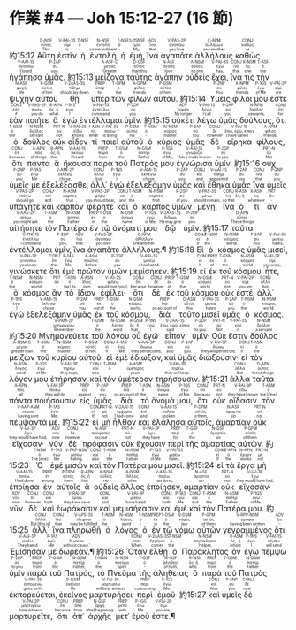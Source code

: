 # 作業 #4 — Joh 15:12-27 (16 節)


 <rt>約15:12</rt> <RUBY><ruby><ruby>Αὕτη<rt>This</rt></ruby><rt>οὗτος</rt></ruby><rt>D-NSF</rt></RUBY> <RUBY><ruby><ruby>ἐστὶν<rt>is</rt></ruby><rt>εἰμί</rt></ruby><rt>V-PAI-3S</rt></RUBY> <RUBY><ruby><ruby>ἡ<rt>‑</rt></ruby><rt>ὁ</rt></ruby><rt>T-NSF</rt></RUBY> <RUBY><ruby><ruby>ἐντολὴ<rt>commandment</rt></ruby><rt>ἐντολή</rt></ruby><rt>N-NSF</rt></RUBY> <RUBY><ruby><ruby>ἡ<rt>‑</rt></ruby><rt>ὁ</rt></ruby><rt>T-NSF</rt></RUBY> <RUBY><ruby><ruby>ἐμὴ‚<rt>My‚</rt></ruby><rt>ἐμός</rt></ruby><rt>S-1SNSF</rt></RUBY> <RUBY><ruby><ruby>ἵνα<rt>that</rt></ruby><rt>ἵνα</rt></ruby><rt>ADV</rt></RUBY> <RUBY><ruby><ruby>ἀγαπᾶτε<rt>you love</rt></ruby><rt>ἀγαπάω</rt></ruby><rt>V-PAS-2P</rt></RUBY> <RUBY><ruby><ruby>ἀλλήλους<rt>one another</rt></ruby><rt>ἀλλήλων</rt></ruby><rt>C-APM</rt></RUBY> <RUBY><ruby><ruby>καθὼς<rt>as</rt></ruby><rt>καθώς</rt></ruby><rt>CONJ</rt></RUBY> <RUBY><ruby><ruby>ἠγάπησα<rt>I loved</rt></ruby><rt>ἀγαπάω</rt></ruby><rt>V-AAI-1S</rt></RUBY> <RUBY><ruby><ruby>ὑμᾶς.<rt>you.</rt></ruby><rt>σύ</rt></ruby><rt>P-2AP</rt></RUBY> <rt>約15:13</rt> <RUBY><ruby><ruby>μείζονα<rt>Greater</rt></ruby><rt>μέγας</rt></ruby><rt>A-ASF-C</rt></RUBY> <RUBY><ruby><ruby>ταύτης<rt>than this</rt></ruby><rt>οὗτος</rt></ruby><rt>D-GSF</rt></RUBY> <RUBY><ruby><ruby>ἀγάπην<rt>love</rt></ruby><rt>ἀγάπη</rt></ruby><rt>N-ASF</rt></RUBY> <RUBY><ruby><ruby>οὐδεὶς<rt>no one</rt></ruby><rt>οὐδείς</rt></ruby><rt>A-NSM</rt></RUBY> <RUBY><ruby><ruby>ἔχει‚<rt>has‚</rt></ruby><rt>ἔχω</rt></ruby><rt>V-PAI-3S</rt></RUBY> <RUBY><ruby><ruby>ἵνα<rt>that</rt></ruby><rt>ἵνα</rt></ruby><rt>CONJ</rt></RUBY> <RUBY><ruby><ruby>τις<rt>one</rt></ruby><rt>τις</rt></ruby><rt>X-NSM</rt></RUBY> <RUBY><ruby><ruby>τὴν<rt>the</rt></ruby><rt>ὁ</rt></ruby><rt>T-ASF</rt></RUBY> <RUBY><ruby><ruby>ψυχὴν<rt>life</rt></ruby><rt>ψυχή</rt></ruby><rt>N-ASF</rt></RUBY> <RUBY><ruby><ruby>αὐτοῦ<rt>of him</rt></ruby><rt>αὐτός</rt></ruby><rt>P-GSM</rt></RUBY> <RUBY><ruby><ruby>θῇ<rt>should lay down</rt></ruby><rt>τίθημι</rt></ruby><rt>V-2AAS-3S</rt></RUBY> <RUBY><ruby><ruby>ὑπὲρ<rt>for</rt></ruby><rt>ὑπέρ</rt></ruby><rt>PREP</rt></RUBY> <RUBY><ruby><ruby>τῶν<rt>the</rt></ruby><rt>ὁ</rt></ruby><rt>T-GPM</rt></RUBY> <RUBY><ruby><ruby>φίλων<rt>friends</rt></ruby><rt>φίλος</rt></ruby><rt>A-GPM</rt></RUBY> <RUBY><ruby><ruby>αὐτοῦ.<rt>of him.</rt></ruby><rt>αὐτός</rt></ruby><rt>P-GSM</rt></RUBY> <rt>約15:14</rt> <RUBY><ruby><ruby>Ὑμεῖς<rt>You</rt></ruby><rt>σύ</rt></ruby><rt>P-2NP</rt></RUBY> <RUBY><ruby><ruby>φίλοι<rt>friends</rt></ruby><rt>φίλος</rt></ruby><rt>A-NPM</rt></RUBY> <RUBY><ruby><ruby>μού<rt>of Me</rt></ruby><rt>ἐγώ</rt></ruby><rt>P-1GS</rt></RUBY> <RUBY><ruby><ruby>ἐστε<rt>are</rt></ruby><rt>εἰμί</rt></ruby><rt>V-PAI-2P</rt></RUBY> <RUBY><ruby><ruby>ἐὰν<rt>if</rt></ruby><rt>ἐάν</rt></ruby><rt>CONJ</rt></RUBY> <RUBY><ruby><ruby>ποιῆτε<rt>you do</rt></ruby><rt>ποιέω</rt></ruby><rt>V-PAS-2P</rt></RUBY> <RUBY><ruby><ruby>ἃ<rt>what</rt></ruby><rt>ὅς, ἥ</rt></ruby><rt>R-APN</rt></RUBY> <RUBY><ruby><ruby>ἐγὼ<rt>I</rt></ruby><rt>ἐγώ</rt></ruby><rt>P-1NS</rt></RUBY> <RUBY><ruby><ruby>ἐντέλλομαι<rt>command</rt></ruby><rt>ἐντέλλω</rt></ruby><rt>V-PNI-1S</rt></RUBY> <RUBY><ruby><ruby>ὑμῖν.<rt>you.</rt></ruby><rt>σύ</rt></ruby><rt>P-2DP</rt></RUBY> <rt>約15:15</rt> <RUBY><ruby><ruby>οὐκέτι<rt>No longer</rt></ruby><rt>οὐκέτι</rt></ruby><rt>ADV</rt></RUBY> <RUBY><ruby><ruby>λέγω<rt>I call</rt></ruby><rt>λέγω</rt></ruby><rt>V-PAI-1S</rt></RUBY> <RUBY><ruby><ruby>ὑμᾶς<rt>you</rt></ruby><rt>σύ</rt></ruby><rt>P-2AP</rt></RUBY> <RUBY><ruby><ruby>δούλους‚<rt>servants‚</rt></ruby><rt>δοῦλος</rt></ruby><rt>N-APM</rt></RUBY> <RUBY><ruby><ruby>ὅτι<rt>for</rt></ruby><rt>ὅτι</rt></ruby><rt>CONJ</rt></RUBY> <RUBY><ruby><ruby>ὁ<rt>the</rt></ruby><rt>ὁ</rt></ruby><rt>T-NSM</rt></RUBY> <RUBY><ruby><ruby>δοῦλος<rt>servant</rt></ruby><rt>δοῦλος</rt></ruby><rt>N-NSM</rt></RUBY> <RUBY><ruby><ruby>οὐκ<rt>not</rt></ruby><rt>οὐ</rt></ruby><rt>PRT-N</rt></RUBY> <RUBY><ruby><ruby>οἶδεν<rt>knows</rt></ruby><rt>εἴδω</rt></ruby><rt>V-RAI-3S</rt></RUBY> <RUBY><ruby><ruby>τί<rt>what</rt></ruby><rt>τίς</rt></ruby><rt>I-ASN</rt></RUBY> <RUBY><ruby><ruby>ποιεῖ<rt>is doing</rt></ruby><rt>ποιέω</rt></ruby><rt>V-PAI-3S</rt></RUBY> <RUBY><ruby><ruby>αὐτοῦ<rt>his</rt></ruby><rt>αὐτός</rt></ruby><rt>P-GSM</rt></RUBY> <RUBY><ruby><ruby>ὁ<rt>‑</rt></ruby><rt>ὁ</rt></ruby><rt>T-NSM</rt></RUBY> <RUBY><ruby><ruby>κύριος·<rt>master.</rt></ruby><rt>κύριος</rt></ruby><rt>N-NSM</rt></RUBY> <RUBY><ruby><ruby>ὑμᾶς<rt>You</rt></ruby><rt>σύ</rt></ruby><rt>P-2AP</rt></RUBY> <RUBY><ruby><ruby>δὲ<rt>however</rt></ruby><rt>δέ</rt></ruby><rt>CONJ</rt></RUBY> <RUBY><ruby><ruby>εἴρηκα<rt>I have called</rt></ruby><rt>ἔπω, ἐρῶ, εἶπον</rt></ruby><rt>V-RAI-1S</rt></RUBY> <RUBY><ruby><ruby>φίλους‚<rt>friends‚</rt></ruby><rt>φίλος</rt></ruby><rt>A-APM</rt></RUBY> <RUBY><ruby><ruby>ὅτι<rt>because</rt></ruby><rt>ὅτι</rt></ruby><rt>CONJ</rt></RUBY> <RUBY><ruby><ruby>πάντα<rt>all things</rt></ruby><rt>πᾶς</rt></ruby><rt>A-APN</rt></RUBY> <RUBY><ruby><ruby>ἃ<rt>that</rt></ruby><rt>ὅς, ἥ</rt></ruby><rt>R-APN</rt></RUBY> <RUBY><ruby><ruby>ἤκουσα<rt>I heard</rt></ruby><rt>ἀκούω</rt></ruby><rt>V-AAI-1S</rt></RUBY> <RUBY><ruby><ruby>παρὰ<rt>from</rt></ruby><rt>παρά</rt></ruby><rt>PREP</rt></RUBY> <RUBY><ruby><ruby>τοῦ<rt>the</rt></ruby><rt>ὁ</rt></ruby><rt>T-GSM</rt></RUBY> <RUBY><ruby><ruby>Πατρός<rt>Father</rt></ruby><rt>πατήρ</rt></ruby><rt>N-GSM</rt></RUBY> <RUBY><ruby><ruby>μου<rt>of Me‚</rt></ruby><rt>ἐγώ</rt></ruby><rt>P-1GS</rt></RUBY> <RUBY><ruby><ruby>ἐγνώρισα<rt>I have made known</rt></ruby><rt>γνωρίζω</rt></ruby><rt>V-AAI-1S</rt></RUBY> <RUBY><ruby><ruby>ὑμῖν.<rt>to you.</rt></ruby><rt>σύ</rt></ruby><rt>P-2DP</rt></RUBY> <rt>約15:16</rt> <RUBY><ruby><ruby>οὐχ<rt>Not</rt></ruby><rt>οὐ</rt></ruby><rt>PRT-N</rt></RUBY> <RUBY><ruby><ruby>ὑμεῖς<rt>you</rt></ruby><rt>σύ</rt></ruby><rt>P-2NP</rt></RUBY> <RUBY><ruby><ruby>με<rt>Me</rt></ruby><rt>ἐγώ</rt></ruby><rt>P-1AS</rt></RUBY> <RUBY><ruby><ruby>ἐξελέξασθε‚<rt>chose‚</rt></ruby><rt>ἐκλέγω</rt></ruby><rt>V-AMI-2P</rt></RUBY> <RUBY><ruby><ruby>ἀλλ᾽<rt>but</rt></ruby><rt>ἀλλά</rt></ruby><rt>CONJ</rt></RUBY> <RUBY><ruby><ruby>ἐγὼ<rt>I</rt></ruby><rt>ἐγώ</rt></ruby><rt>P-1NS</rt></RUBY> <RUBY><ruby><ruby>ἐξελεξάμην<rt>chose</rt></ruby><rt>ἐκλέγω</rt></ruby><rt>V-AMI-1S</rt></RUBY> <RUBY><ruby><ruby>ὑμᾶς<rt>you‚</rt></ruby><rt>σύ</rt></ruby><rt>P-2AP</rt></RUBY> <RUBY><ruby><ruby>καὶ<rt>and</rt></ruby><rt>καί</rt></ruby><rt>CONJ</rt></RUBY> <RUBY><ruby><ruby>ἔθηκα<rt>appointed</rt></ruby><rt>τίθημι</rt></ruby><rt>V-AAI-1S</rt></RUBY> <RUBY><ruby><ruby>ὑμᾶς<rt>you</rt></ruby><rt>σύ</rt></ruby><rt>P-2AP</rt></RUBY> <RUBY><ruby><ruby>ἵνα<rt>that</rt></ruby><rt>ἵνα</rt></ruby><rt>CONJ</rt></RUBY> <RUBY><ruby><ruby>ὑμεῖς<rt>you</rt></ruby><rt>σύ</rt></ruby><rt>P-2NP</rt></RUBY> <RUBY><ruby><ruby>ὑπάγητε<rt>should go</rt></ruby><rt>ὑπάγω</rt></ruby><rt>V-PAS-2P</rt></RUBY> <RUBY><ruby><ruby>καὶ<rt>and</rt></ruby><rt>καί</rt></ruby><rt>CONJ</rt></RUBY> <RUBY><ruby><ruby>καρπὸν<rt>fruit</rt></ruby><rt>καρπός</rt></ruby><rt>N-ASM</rt></RUBY> <RUBY><ruby><ruby>φέρητε<rt>you should bear‚</rt></ruby><rt>φέρω</rt></ruby><rt>V-PAS-2P</rt></RUBY> <RUBY><ruby><ruby>καὶ<rt>and</rt></ruby><rt>καί</rt></ruby><rt>CONJ</rt></RUBY> <RUBY><ruby><ruby>ὁ<rt>the</rt></ruby><rt>ὁ</rt></ruby><rt>T-NSM</rt></RUBY> <RUBY><ruby><ruby>καρπὸς<rt>fruit</rt></ruby><rt>καρπός</rt></ruby><rt>N-NSM</rt></RUBY> <RUBY><ruby><ruby>ὑμῶν<rt>of you</rt></ruby><rt>σύ</rt></ruby><rt>P-2GP</rt></RUBY> <RUBY><ruby><ruby>μένῃ‚<rt>should remain;</rt></ruby><rt>μένω</rt></ruby><rt>V-PAS-3S</rt></RUBY> <RUBY><ruby><ruby>ἵνα<rt>so that</rt></ruby><rt>ἵνα</rt></ruby><rt>CONJ</rt></RUBY> <RUBY><ruby><ruby>ὅ<rt></rt></ruby><rt>ὅς, ἥ</rt></ruby><rt>R-ASN</rt></RUBY> <RUBY><ruby><ruby>τι<rt>whatever</rt></ruby><rt>τις</rt></ruby><rt>X-ASN</rt></RUBY> <RUBY><ruby><ruby>ἂν<rt>‑</rt></ruby><rt>ἄν</rt></ruby><rt>PRT</rt></RUBY> <RUBY><ruby><ruby>αἰτήσητε<rt>you might ask</rt></ruby><rt>αἰτέω</rt></ruby><rt>V-AAS-2P</rt></RUBY> <RUBY><ruby><ruby>τὸν<rt>the</rt></ruby><rt>ὁ</rt></ruby><rt>T-ASM</rt></RUBY> <RUBY><ruby><ruby>Πατέρα<rt>Father</rt></ruby><rt>πατήρ</rt></ruby><rt>N-ASM</rt></RUBY> <RUBY><ruby><ruby>ἐν<rt>in</rt></ruby><rt>ἐν</rt></ruby><rt>PREP</rt></RUBY> <RUBY><ruby><ruby>τῷ<rt>the</rt></ruby><rt>ὁ</rt></ruby><rt>T-DSN</rt></RUBY> <RUBY><ruby><ruby>ὀνόματί<rt>name</rt></ruby><rt>ὄνομα</rt></ruby><rt>N-DSN</rt></RUBY> <RUBY><ruby><ruby>μου<rt>of Me‚</rt></ruby><rt>ἐγώ</rt></ruby><rt>P-1GS</rt></RUBY> <RUBY><ruby><ruby>δῷ<rt>He may give</rt></ruby><rt>δίδωμι</rt></ruby><rt>V-2AAS-3S</rt></RUBY> <RUBY><ruby><ruby>ὑμῖν.<rt>you.</rt></ruby><rt>σύ</rt></ruby><rt>P-2DP</rt></RUBY> <rt>約15:17</rt> <RUBY><ruby><ruby>ταῦτα<rt>These things</rt></ruby><rt>οὗτος</rt></ruby><rt>D-APN</rt></RUBY> <RUBY><ruby><ruby>ἐντέλλομαι<rt>I command</rt></ruby><rt>ἐντέλλω</rt></ruby><rt>V-PNI-1S</rt></RUBY> <RUBY><ruby><ruby>ὑμῖν‚<rt>you‚</rt></ruby><rt>σύ</rt></ruby><rt>P-2DP</rt></RUBY> <RUBY><ruby><ruby>ἵνα<rt>that</rt></ruby><rt>ἵνα</rt></ruby><rt>ADV</rt></RUBY> <RUBY><ruby><ruby>ἀγαπᾶτε<rt>you love</rt></ruby><rt>ἀγαπάω</rt></ruby><rt>V-PAS-2P</rt></RUBY> <RUBY><ruby><ruby>ἀλλήλους.¶<rt>one another.</rt></ruby><rt>ἀλλήλων</rt></ruby><rt>C-APM</rt></RUBY> <rt>約15:18</rt> <RUBY><ruby><ruby>Εἰ<rt>If</rt></ruby><rt>εἰ</rt></ruby><rt>CONJ</rt></RUBY> <RUBY><ruby><ruby>ὁ<rt>the</rt></ruby><rt>ὁ</rt></ruby><rt>T-NSM</rt></RUBY> <RUBY><ruby><ruby>κόσμος<rt>world</rt></ruby><rt>κόσμος</rt></ruby><rt>N-NSM</rt></RUBY> <RUBY><ruby><ruby>ὑμᾶς<rt>you</rt></ruby><rt>σύ</rt></ruby><rt>P-2AP</rt></RUBY> <RUBY><ruby><ruby>μισεῖ‚<rt>hates‚</rt></ruby><rt>μισέω</rt></ruby><rt>V-PAI-3S</rt></RUBY> <RUBY><ruby><ruby>γινώσκετε<rt>you know</rt></ruby><rt>γινώσκω</rt></ruby><rt>V-PAI-2P</rt></RUBY> <RUBY><ruby><ruby>ὅτι<rt>that</rt></ruby><rt>ὅτι</rt></ruby><rt>CONJ</rt></RUBY> <RUBY><ruby><ruby>ἐμὲ<rt>Me</rt></ruby><rt>ἐγώ</rt></ruby><rt>P-1AS</rt></RUBY> <RUBY><ruby><ruby>πρῶτον<rt>before</rt></ruby><rt>πρῶτος</rt></ruby><rt>A-ASN</rt></RUBY> <RUBY><ruby><ruby>ὑμῶν<rt>you</rt></ruby><rt>σύ</rt></ruby><rt>P-2GP</rt></RUBY> <RUBY><ruby><ruby>μεμίσηκεν.<rt>it has hated.</rt></ruby><rt>μισέω</rt></ruby><rt>V-RAI-3S</rt></RUBY> <rt>約15:19</rt> <RUBY><ruby><ruby>εἰ<rt>If</rt></ruby><rt>εἰ</rt></ruby><rt>CONJ</rt></RUBY> <RUBY><ruby><ruby>ἐκ<rt>of</rt></ruby><rt>ἐκ</rt></ruby><rt>PREP</rt></RUBY> <RUBY><ruby><ruby>τοῦ<rt>the</rt></ruby><rt>ὁ</rt></ruby><rt>T-GSM</rt></RUBY> <RUBY><ruby><ruby>κόσμου<rt>world</rt></ruby><rt>κόσμος</rt></ruby><rt>N-GSM</rt></RUBY> <RUBY><ruby><ruby>ἦτε‚<rt>you were‚</rt></ruby><rt>εἰμί</rt></ruby><rt>V-IAI-2P</rt></RUBY> <RUBY><ruby><ruby>ὁ<rt>the</rt></ruby><rt>ὁ</rt></ruby><rt>T-NSM</rt></RUBY> <RUBY><ruby><ruby>κόσμος<rt>world</rt></ruby><rt>κόσμος</rt></ruby><rt>N-NSM</rt></RUBY> <RUBY><ruby><ruby>ἂν<rt>‑</rt></ruby><rt>ἄν</rt></ruby><rt>PRT</rt></RUBY> <RUBY><ruby><ruby>τὸ<rt>[as] its</rt></ruby><rt>ὁ</rt></ruby><rt>T-ASN</rt></RUBY> <RUBY><ruby><ruby>ἴδιον<rt>own</rt></ruby><rt>ἴδιος</rt></ruby><rt>A-ASN</rt></RUBY> <RUBY><ruby><ruby>ἐφίλει·<rt>would love [you];</rt></ruby><rt>φιλέω</rt></ruby><rt>V-IAI-3S</rt></RUBY> <RUBY><ruby><ruby>ὅτι<rt>because</rt></ruby><rt>ὅτι</rt></ruby><rt>CONJ</rt></RUBY> <RUBY><ruby><ruby>δὲ<rt>however</rt></ruby><rt>δέ</rt></ruby><rt>CONJ</rt></RUBY> <RUBY><ruby><ruby>ἐκ<rt>of</rt></ruby><rt>ἐκ</rt></ruby><rt>PREP</rt></RUBY> <RUBY><ruby><ruby>τοῦ<rt>the</rt></ruby><rt>ὁ</rt></ruby><rt>T-GSM</rt></RUBY> <RUBY><ruby><ruby>κόσμου<rt>world</rt></ruby><rt>κόσμος</rt></ruby><rt>N-GSM</rt></RUBY> <RUBY><ruby><ruby>οὐκ<rt>not</rt></ruby><rt>οὐ</rt></ruby><rt>PRT-N</rt></RUBY> <RUBY><ruby><ruby>ἐστέ‚<rt>you are‚</rt></ruby><rt>εἰμί</rt></ruby><rt>V-PAI-2P</rt></RUBY> <RUBY><ruby><ruby>ἀλλ᾽<rt>but</rt></ruby><rt>ἀλλά</rt></ruby><rt>CONJ</rt></RUBY> <RUBY><ruby><ruby>ἐγὼ<rt>I</rt></ruby><rt>ἐγώ</rt></ruby><rt>P-1NS</rt></RUBY> <RUBY><ruby><ruby>ἐξελεξάμην<rt>chose</rt></ruby><rt>ἐκλέγω</rt></ruby><rt>V-AMI-1S</rt></RUBY> <RUBY><ruby><ruby>ὑμᾶς<rt>you</rt></ruby><rt>σύ</rt></ruby><rt>P-2AP</rt></RUBY> <RUBY><ruby><ruby>ἐκ<rt>out of</rt></ruby><rt>ἐκ</rt></ruby><rt>PREP</rt></RUBY> <RUBY><ruby><ruby>τοῦ<rt>the</rt></ruby><rt>ὁ</rt></ruby><rt>T-GSM</rt></RUBY> <RUBY><ruby><ruby>κόσμου‚<rt>world‚</rt></ruby><rt>κόσμος</rt></ruby><rt>N-GSM</rt></RUBY> <RUBY><ruby><ruby>διὰ<rt>on account of</rt></ruby><rt>διά</rt></ruby><rt>PREP</rt></RUBY> <RUBY><ruby><ruby>τοῦτο<rt>this</rt></ruby><rt>οὗτος</rt></ruby><rt>D-ASN</rt></RUBY> <RUBY><ruby><ruby>μισεῖ<rt>hates</rt></ruby><rt>μισέω</rt></ruby><rt>V-PAI-3S</rt></RUBY> <RUBY><ruby><ruby>ὑμᾶς<rt>you</rt></ruby><rt>σύ</rt></ruby><rt>P-2AP</rt></RUBY> <RUBY><ruby><ruby>ὁ<rt>the</rt></ruby><rt>ὁ</rt></ruby><rt>T-NSM</rt></RUBY> <RUBY><ruby><ruby>κόσμος.<rt>world.</rt></ruby><rt>κόσμος</rt></ruby><rt>N-NSM</rt></RUBY> <rt>約15:20</rt> <RUBY><ruby><ruby>Μνημονεύετε<rt>Remember</rt></ruby><rt>μνημονεύω</rt></ruby><rt>V-PAM-2P</rt></RUBY> <RUBY><ruby><ruby>τοῦ<rt>the</rt></ruby><rt>ὁ</rt></ruby><rt>T-GSM</rt></RUBY> <RUBY><ruby><ruby>λόγου<rt>word</rt></ruby><rt>λόγος</rt></ruby><rt>N-GSM</rt></RUBY> <RUBY><ruby><ruby>οὗ<rt>that</rt></ruby><rt>ὅς, ἥ</rt></ruby><rt>R-GSM</rt></RUBY> <RUBY><ruby><ruby>ἐγὼ<rt>I</rt></ruby><rt>ἐγώ</rt></ruby><rt>P-1NS</rt></RUBY> <RUBY><ruby><ruby>εἶπον<rt>said</rt></ruby><rt>ἔπω, ἐρῶ, εἶπον</rt></ruby><rt>V-2AAI-1S</rt></RUBY> <RUBY><ruby><ruby>ὑμῖν·<rt>to you:</rt></ruby><rt>σύ</rt></ruby><rt>P-2DP</rt></RUBY> <RUBY><ruby><ruby>Οὐκ<rt>Not</rt></ruby><rt>οὐ</rt></ruby><rt>PRT-N</rt></RUBY> <RUBY><ruby><ruby>ἔστιν<rt>is</rt></ruby><rt>εἰμί</rt></ruby><rt>V-PAI-3S</rt></RUBY> <RUBY><ruby><ruby>δοῦλος<rt>a servant</rt></ruby><rt>δοῦλος</rt></ruby><rt>N-NSM</rt></RUBY> <RUBY><ruby><ruby>μείζων<rt>greater than</rt></ruby><rt>μέγας</rt></ruby><rt>A-NSM-C</rt></RUBY> <RUBY><ruby><ruby>τοῦ<rt>the</rt></ruby><rt>ὁ</rt></ruby><rt>T-GSM</rt></RUBY> <RUBY><ruby><ruby>κυρίου<rt>master</rt></ruby><rt>κύριος</rt></ruby><rt>N-GSM</rt></RUBY> <RUBY><ruby><ruby>αὐτοῦ.<rt>of him.</rt></ruby><rt>αὐτός</rt></ruby><rt>P-GSM</rt></RUBY> <RUBY><ruby><ruby>εἰ<rt>If</rt></ruby><rt>εἰ</rt></ruby><rt>CONJ</rt></RUBY> <RUBY><ruby><ruby>ἐμὲ<rt>Me</rt></ruby><rt>ἐγώ</rt></ruby><rt>P-1AS</rt></RUBY> <RUBY><ruby><ruby>ἐδίωξαν‚<rt>they persecuted‚</rt></ruby><rt>διώκω</rt></ruby><rt>V-AAI-3P</rt></RUBY> <RUBY><ruby><ruby>καὶ<rt>also</rt></ruby><rt>καί</rt></ruby><rt>CONJ</rt></RUBY> <RUBY><ruby><ruby>ὑμᾶς<rt>you</rt></ruby><rt>σύ</rt></ruby><rt>P-2AP</rt></RUBY> <RUBY><ruby><ruby>διώξουσιν·<rt>they will persecute;</rt></ruby><rt>διώκω</rt></ruby><rt>V-FAI-3P</rt></RUBY> <RUBY><ruby><ruby>εἰ<rt>if</rt></ruby><rt>εἰ</rt></ruby><rt>CONJ</rt></RUBY> <RUBY><ruby><ruby>τὸν<rt>the</rt></ruby><rt>ὁ</rt></ruby><rt>T-ASM</rt></RUBY> <RUBY><ruby><ruby>λόγον<rt>word</rt></ruby><rt>λόγος</rt></ruby><rt>N-ASM</rt></RUBY> <RUBY><ruby><ruby>μου<rt>of Me</rt></ruby><rt>ἐγώ</rt></ruby><rt>P-1GS</rt></RUBY> <RUBY><ruby><ruby>ἐτήρησαν‚<rt>they kept‚</rt></ruby><rt>τηρέω</rt></ruby><rt>V-AAI-3P</rt></RUBY> <RUBY><ruby><ruby>καὶ<rt>also</rt></ruby><rt>καί</rt></ruby><rt>CONJ</rt></RUBY> <RUBY><ruby><ruby>τὸν<rt>‑</rt></ruby><rt>ὁ</rt></ruby><rt>T-ASM</rt></RUBY> <RUBY><ruby><ruby>ὑμέτερον<rt>yours</rt></ruby><rt>ὑμέτερος</rt></ruby><rt>A-ASM</rt></RUBY> <RUBY><ruby><ruby>τηρήσουσιν.<rt>they will keep.</rt></ruby><rt>τηρέω</rt></ruby><rt>V-FAI-3P</rt></RUBY> <rt>約15:21</rt> <RUBY><ruby><ruby>ἀλλὰ<rt>But</rt></ruby><rt>ἀλλά</rt></ruby><rt>CONJ</rt></RUBY> <RUBY><ruby><ruby>ταῦτα<rt>these things</rt></ruby><rt>οὗτος</rt></ruby><rt>D-APN</rt></RUBY> <RUBY><ruby><ruby>πάντα<rt>all</rt></ruby><rt>πᾶς</rt></ruby><rt>A-APN</rt></RUBY> <RUBY><ruby><ruby>ποιήσουσιν<rt>they will do</rt></ruby><rt>ποιέω</rt></ruby><rt>V-FAI-3P</rt></RUBY> <RUBY><ruby><ruby>εἰς<rt>against</rt></ruby><rt>εἰς</rt></ruby><rt>PREP</rt></RUBY> <RUBY><ruby><ruby>ὑμᾶς<rt>you</rt></ruby><rt>σύ</rt></ruby><rt>P-2AP</rt></RUBY> <RUBY><ruby><ruby>διὰ<rt>on account of</rt></ruby><rt>διά</rt></ruby><rt>PREP</rt></RUBY> <RUBY><ruby><ruby>τὸ<rt>the</rt></ruby><rt>ὁ</rt></ruby><rt>T-ASN</rt></RUBY> <RUBY><ruby><ruby>ὄνομά<rt>name</rt></ruby><rt>ὄνομα</rt></ruby><rt>N-ASN</rt></RUBY> <RUBY><ruby><ruby>μου‚<rt>of Me‚</rt></ruby><rt>ἐγώ</rt></ruby><rt>P-1GS</rt></RUBY> <RUBY><ruby><ruby>ὅτι<rt>because</rt></ruby><rt>ὅτι</rt></ruby><rt>CONJ</rt></RUBY> <RUBY><ruby><ruby>οὐκ<rt>not</rt></ruby><rt>οὐ</rt></ruby><rt>PRT-N</rt></RUBY> <RUBY><ruby><ruby>οἴδασιν<rt>they have known</rt></ruby><rt>εἴδω</rt></ruby><rt>V-RAI-3P</rt></RUBY> <RUBY><ruby><ruby>τὸν<rt>the [One]</rt></ruby><rt>ὁ</rt></ruby><rt>T-ASM</rt></RUBY> <RUBY><ruby><ruby>πέμψαντά<rt>having sent</rt></ruby><rt>πέμπω</rt></ruby><rt>V-AAP-ASM</rt></RUBY> <RUBY><ruby><ruby>με.<rt>Me.</rt></ruby><rt>ἐγώ</rt></ruby><rt>P-1AS</rt></RUBY> <rt>約15:22</rt> <RUBY><ruby><ruby>εἰ<rt>If</rt></ruby><rt>εἰ</rt></ruby><rt>CONJ</rt></RUBY> <RUBY><ruby><ruby>μὴ<rt>not</rt></ruby><rt>μή</rt></ruby><rt>PRT-N</rt></RUBY> <RUBY><ruby><ruby>ἦλθον<rt>I had come</rt></ruby><rt>ἔρχομαι</rt></ruby><rt>V-2AAI-1S</rt></RUBY> <RUBY><ruby><ruby>καὶ<rt>and</rt></ruby><rt>καί</rt></ruby><rt>CONJ</rt></RUBY> <RUBY><ruby><ruby>ἐλάλησα<rt>spoken</rt></ruby><rt>λαλέω</rt></ruby><rt>V-AAI-1S</rt></RUBY> <RUBY><ruby><ruby>αὐτοῖς‚<rt>to them‚</rt></ruby><rt>αὐτός</rt></ruby><rt>P-DPM</rt></RUBY> <RUBY><ruby><ruby>ἁμαρτίαν<rt>sin</rt></ruby><rt>ἁμαρτία</rt></ruby><rt>N-ASF</rt></RUBY> <RUBY><ruby><ruby>οὐκ<rt>not</rt></ruby><rt>οὐ</rt></ruby><rt>PRT-N</rt></RUBY> <RUBY><ruby><ruby>εἴχοσαν·<rt>they would have had;</rt></ruby><rt>ἔχω</rt></ruby><rt>V-IAI-3P</rt></RUBY> <RUBY><ruby><ruby>νῦν<rt>now</rt></ruby><rt>νῦν</rt></ruby><rt>ADV</rt></RUBY> <RUBY><ruby><ruby>δὲ<rt>however</rt></ruby><rt>δέ</rt></ruby><rt>CONJ</rt></RUBY> <RUBY><ruby><ruby>πρόφασιν<rt>excuse</rt></ruby><rt>πρόφασις</rt></ruby><rt>N-ASF</rt></RUBY> <RUBY><ruby><ruby>οὐκ<rt>not</rt></ruby><rt>οὐ</rt></ruby><rt>PRT-N</rt></RUBY> <RUBY><ruby><ruby>ἔχουσιν<rt>they have</rt></ruby><rt>ἔχω</rt></ruby><rt>V-PAI-3P</rt></RUBY> <RUBY><ruby><ruby>περὶ<rt>for</rt></ruby><rt>περί</rt></ruby><rt>PREP</rt></RUBY> <RUBY><ruby><ruby>τῆς<rt>the</rt></ruby><rt>ὁ</rt></ruby><rt>T-GSF</rt></RUBY> <RUBY><ruby><ruby>ἁμαρτίας<rt>sin</rt></ruby><rt>ἁμαρτία</rt></ruby><rt>N-GSF</rt></RUBY> <RUBY><ruby><ruby>αὐτῶν.<rt>of them.</rt></ruby><rt>αὐτός</rt></ruby><rt>P-GPM</rt></RUBY> <rt>約15:23</rt> <RUBY><ruby><ruby>Ὁ<rt>The [one]</rt></ruby><rt>ὁ</rt></ruby><rt>T-NSM</rt></RUBY> <RUBY><ruby><ruby>ἐμὲ<rt>Me</rt></ruby><rt>ἐγώ</rt></ruby><rt>P-1AS</rt></RUBY> <RUBY><ruby><ruby>μισῶν<rt>hating‚</rt></ruby><rt>μισέω</rt></ruby><rt>V-PAP-NSM</rt></RUBY> <RUBY><ruby><ruby>καὶ<rt>also</rt></ruby><rt>καί</rt></ruby><rt>CONJ</rt></RUBY> <RUBY><ruby><ruby>τὸν<rt>the</rt></ruby><rt>ὁ</rt></ruby><rt>T-ASM</rt></RUBY> <RUBY><ruby><ruby>Πατέρα<rt>Father</rt></ruby><rt>πατήρ</rt></ruby><rt>N-ASM</rt></RUBY> <RUBY><ruby><ruby>μου<rt>of Me</rt></ruby><rt>ἐγώ</rt></ruby><rt>P-1GS</rt></RUBY> <RUBY><ruby><ruby>μισεῖ.<rt>hates.</rt></ruby><rt>μισέω</rt></ruby><rt>V-PAI-3S</rt></RUBY> <rt>約15:24</rt> <RUBY><ruby><ruby>εἰ<rt>If</rt></ruby><rt>εἰ</rt></ruby><rt>CONJ</rt></RUBY> <RUBY><ruby><ruby>τὰ<rt>the</rt></ruby><rt>ὁ</rt></ruby><rt>T-APN</rt></RUBY> <RUBY><ruby><ruby>ἔργα<rt>works</rt></ruby><rt>ἔργον</rt></ruby><rt>N-APN</rt></RUBY> <RUBY><ruby><ruby>μὴ<rt>not</rt></ruby><rt>μή</rt></ruby><rt>PRT-N</rt></RUBY> <RUBY><ruby><ruby>ἐποίησα<rt>I had done</rt></ruby><rt>ποιέω</rt></ruby><rt>V-AAI-1S</rt></RUBY> <RUBY><ruby><ruby>ἐν<rt>among</rt></ruby><rt>ἐν</rt></ruby><rt>PREP</rt></RUBY> <RUBY><ruby><ruby>αὐτοῖς<rt>them</rt></ruby><rt>αὐτός</rt></ruby><rt>P-DPM</rt></RUBY> <RUBY><ruby><ruby>ἃ<rt>that</rt></ruby><rt>ὅς, ἥ</rt></ruby><rt>R-APN</rt></RUBY> <RUBY><ruby><ruby>οὐδεὶς<rt>no</rt></ruby><rt>οὐδείς</rt></ruby><rt>A-NSM</rt></RUBY> <RUBY><ruby><ruby>ἄλλος<rt>other</rt></ruby><rt>ἄλλος</rt></ruby><rt>A-NSM</rt></RUBY> <RUBY><ruby><ruby>ἐποίησεν‚<rt>has done‚</rt></ruby><rt>ποιέω</rt></ruby><rt>V-AAI-3S</rt></RUBY> <RUBY><ruby><ruby>ἁμαρτίαν<rt>sin</rt></ruby><rt>ἁμαρτία</rt></ruby><rt>N-ASF</rt></RUBY> <RUBY><ruby><ruby>οὐκ<rt>not</rt></ruby><rt>οὐ</rt></ruby><rt>PRT-N</rt></RUBY> <RUBY><ruby><ruby>εἴχοσαν·<rt>they would have had;</rt></ruby><rt>ἔχω</rt></ruby><rt>V-IAI-3P</rt></RUBY> <RUBY><ruby><ruby>νῦν<rt>now</rt></ruby><rt>νῦν</rt></ruby><rt>ADV</rt></RUBY> <RUBY><ruby><ruby>δὲ<rt>however</rt></ruby><rt>δέ</rt></ruby><rt>CONJ</rt></RUBY> <RUBY><ruby><ruby>καὶ<rt>both</rt></ruby><rt>καί</rt></ruby><rt>CONJ</rt></RUBY> <RUBY><ruby><ruby>ἑωράκασιν<rt>they have seen</rt></ruby><rt>ὁράω</rt></ruby><rt>V-RAI-3P</rt></RUBY> <RUBY><ruby><ruby>καὶ<rt>and</rt></ruby><rt>καί</rt></ruby><rt>CONJ</rt></RUBY> <RUBY><ruby><ruby>μεμισήκασιν<rt>have hated</rt></ruby><rt>μισέω</rt></ruby><rt>V-RAI-3P</rt></RUBY> <RUBY><ruby><ruby>καὶ<rt>both</rt></ruby><rt>καί</rt></ruby><rt>CONJ</rt></RUBY> <RUBY><ruby><ruby>ἐμὲ<rt>Me</rt></ruby><rt>ἐγώ</rt></ruby><rt>P-1AS</rt></RUBY> <RUBY><ruby><ruby>καὶ<rt>and</rt></ruby><rt>καί</rt></ruby><rt>CONJ</rt></RUBY> <RUBY><ruby><ruby>τὸν<rt>the</rt></ruby><rt>ὁ</rt></ruby><rt>T-ASM</rt></RUBY> <RUBY><ruby><ruby>Πατέρα<rt>Father</rt></ruby><rt>πατήρ</rt></ruby><rt>N-ASM</rt></RUBY> <RUBY><ruby><ruby>μου.<rt>of Me.</rt></ruby><rt>ἐγώ</rt></ruby><rt>P-1GS</rt></RUBY> <rt>約15:25</rt> <RUBY><ruby><ruby>ἀλλ᾽<rt>But [this is]</rt></ruby><rt>ἀλλά</rt></ruby><rt>CONJ</rt></RUBY> <RUBY><ruby><ruby>ἵνα<rt>that</rt></ruby><rt>ἵνα</rt></ruby><rt>CONJ</rt></RUBY> <RUBY><ruby><ruby>πληρωθῇ<rt>may be fulfilled</rt></ruby><rt>πληρόω</rt></ruby><rt>V-APS-3S</rt></RUBY> <RUBY><ruby><ruby>ὁ<rt>the</rt></ruby><rt>ὁ</rt></ruby><rt>T-NSM</rt></RUBY> <RUBY><ruby><ruby>λόγος<rt>word</rt></ruby><rt>λόγος</rt></ruby><rt>N-NSM</rt></RUBY> <RUBY><ruby><ruby>ὁ<rt>‑</rt></ruby><rt>ὁ</rt></ruby><rt>T-NSM</rt></RUBY> <RUBY><ruby><ruby>ἐν<rt>in</rt></ruby><rt>ἐν</rt></ruby><rt>PREP</rt></RUBY> <RUBY><ruby><ruby>τῷ<rt>the</rt></ruby><rt>ὁ</rt></ruby><rt>T-DSM</rt></RUBY> <RUBY><ruby><ruby>νόμῳ<rt>law</rt></ruby><rt>νόμος</rt></ruby><rt>N-DSM</rt></RUBY> <RUBY><ruby><ruby>αὐτῶν<rt>of them</rt></ruby><rt>αὐτός</rt></ruby><rt>P-GPM</rt></RUBY> <RUBY><ruby><ruby>γεγραμμένος<rt>having been written</rt></ruby><rt>γράφω</rt></ruby><rt>V-RPP-NSM</rt></RUBY> <RUBY><ruby><ruby>ὅτι<rt>‑:</rt></ruby><rt>ὅτι</rt></ruby><rt>ADV</rt></RUBY> <RUBY><ruby><ruby>Ἐμίσησάν<rt>They hated</rt></ruby><rt>μισέω</rt></ruby><rt>V-AAI-3P</rt></RUBY> <RUBY><ruby><ruby>με<rt>Me</rt></ruby><rt>ἐγώ</rt></ruby><rt>P-1AS</rt></RUBY> <RUBY><ruby><ruby>δωρεάν.¶<rt>without cause.’</rt></ruby><rt>δωρεάν</rt></ruby><rt>ADV</rt></RUBY> <rt>約15:26</rt> <RUBY><ruby><ruby>Ὅταν<rt>When</rt></ruby><rt>ὅταν</rt></ruby><rt>CONJ</rt></RUBY> <RUBY><ruby><ruby>ἔλθῃ<rt>comes</rt></ruby><rt>ἔρχομαι</rt></ruby><rt>V-2AAS-3S</rt></RUBY> <RUBY><ruby><ruby>ὁ<rt>the</rt></ruby><rt>ὁ</rt></ruby><rt>T-NSM</rt></RUBY> <RUBY><ruby><ruby>Παράκλητος<rt>Helper‚</rt></ruby><rt>παράκλητος</rt></ruby><rt>N-NSM</rt></RUBY> <RUBY><ruby><ruby>ὃν<rt>whom</rt></ruby><rt>ὅς, ἥ</rt></ruby><rt>R-ASM</rt></RUBY> <RUBY><ruby><ruby>ἐγὼ<rt>I</rt></ruby><rt>ἐγώ</rt></ruby><rt>P-1NS</rt></RUBY> <RUBY><ruby><ruby>πέμψω<rt>will send</rt></ruby><rt>πέμπω</rt></ruby><rt>V-FAI-1S</rt></RUBY> <RUBY><ruby><ruby>ὑμῖν<rt>to you</rt></ruby><rt>σύ</rt></ruby><rt>P-2DP</rt></RUBY> <RUBY><ruby><ruby>παρὰ<rt>from</rt></ruby><rt>παρά</rt></ruby><rt>PREP</rt></RUBY> <RUBY><ruby><ruby>τοῦ<rt>the</rt></ruby><rt>ὁ</rt></ruby><rt>T-GSM</rt></RUBY> <RUBY><ruby><ruby>Πατρός‚<rt>Father‚</rt></ruby><rt>πατήρ</rt></ruby><rt>N-GSM</rt></RUBY> <RUBY><ruby><ruby>τὸ<rt>the</rt></ruby><rt>ὁ</rt></ruby><rt>T-NSN</rt></RUBY> <RUBY><ruby><ruby>Πνεῦμα<rt>Spirit</rt></ruby><rt>πνεῦμα</rt></ruby><rt>N-NSN</rt></RUBY> <RUBY><ruby><ruby>τῆς<rt>‑</rt></ruby><rt>ὁ</rt></ruby><rt>T-GSF</rt></RUBY> <RUBY><ruby><ruby>ἀληθείας<rt>of truth‚</rt></ruby><rt>ἀλήθεια</rt></ruby><rt>N-GSF</rt></RUBY> <RUBY><ruby><ruby>ὃ<rt>who</rt></ruby><rt>ὅς, ἥ</rt></ruby><rt>R-NSN</rt></RUBY> <RUBY><ruby><ruby>παρὰ<rt>from</rt></ruby><rt>παρά</rt></ruby><rt>PREP</rt></RUBY> <RUBY><ruby><ruby>τοῦ<rt>the</rt></ruby><rt>ὁ</rt></ruby><rt>T-GSM</rt></RUBY> <RUBY><ruby><ruby>Πατρὸς<rt>Father</rt></ruby><rt>πατήρ</rt></ruby><rt>N-GSM</rt></RUBY> <RUBY><ruby><ruby>ἐκπορεύεται‚<rt>goes forth‚</rt></ruby><rt>ἐκπορεύω</rt></ruby><rt>V-PNI-3S</rt></RUBY> <RUBY><ruby><ruby>ἐκεῖνος<rt>He</rt></ruby><rt>ἐκεῖνος</rt></ruby><rt>D-NSM</rt></RUBY> <RUBY><ruby><ruby>μαρτυρήσει<rt>will bear witness</rt></ruby><rt>μαρτυρέω</rt></ruby><rt>V-FAI-3S</rt></RUBY> <RUBY><ruby><ruby>περὶ<rt>concerning</rt></ruby><rt>περί</rt></ruby><rt>PREP</rt></RUBY> <RUBY><ruby><ruby>ἐμοῦ·<rt>Me.</rt></ruby><rt>ἐγώ</rt></ruby><rt>P-1GS</rt></RUBY> <rt>約15:27</rt> <RUBY><ruby><ruby>καὶ<rt>Also</rt></ruby><rt>καί</rt></ruby><rt>CONJ</rt></RUBY> <RUBY><ruby><ruby>ὑμεῖς<rt>you</rt></ruby><rt>σύ</rt></ruby><rt>P-2NP</rt></RUBY> <RUBY><ruby><ruby>δὲ<rt>now</rt></ruby><rt>δέ</rt></ruby><rt>CONJ</rt></RUBY> <RUBY><ruby><ruby>μαρτυρεῖτε‚<rt>bear witness‚</rt></ruby><rt>μαρτυρέω</rt></ruby><rt>V-PAI-2P</rt></RUBY> <RUBY><ruby><ruby>ὅτι<rt>because</rt></ruby><rt>ὅτι</rt></ruby><rt>CONJ</rt></RUBY> <RUBY><ruby><ruby>ἀπ᾽<rt>from</rt></ruby><rt>ἀπό</rt></ruby><rt>PREP</rt></RUBY> <RUBY><ruby><ruby>ἀρχῆς<rt>[the] beginning</rt></ruby><rt>ἀρχή</rt></ruby><rt>N-GSF</rt></RUBY> <RUBY><ruby><ruby>μετ᾽<rt>with</rt></ruby><rt>μετά</rt></ruby><rt>PREP</rt></RUBY> <RUBY><ruby><ruby>ἐμοῦ<rt>Me</rt></ruby><rt>ἐγώ</rt></ruby><rt>P-1GS</rt></RUBY> <RUBY><ruby><ruby>ἐστε.¶<rt>you are.</rt></ruby><rt>εἰμί</rt></ruby><rt>V-PAI-2P</rt></RUBY>